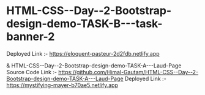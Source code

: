 # HTML-CSS--Day--2-Bootstrap-design-demo-TASK-B---task-banner-2
Deployed Link :- https://eloquent-pasteur-2d2fdb.netlify.app

& HTML-CSS--Day--2-Bootstrap-design-demo-TASK-A---Laud-Page
Source Code Link :- https://github.com/Himal-Gautam/HTML-CSS--Day--2-Bootstrap-design-demo-TASK-A---Laud-Page
Deployed Link :- https://mystifying-mayer-b70ae5.netlify.app


